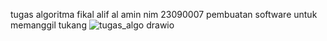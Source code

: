 tugas algoritma fikal alif al amin nim 23090007
pembuatan software untuk memanggil tukang
![tugas_algo drawio](https://github.com/fikalalif/tugas_algoritma/assets/142097335/7b3d2521-ec73-4a90-9be6-7668068fd94d)
